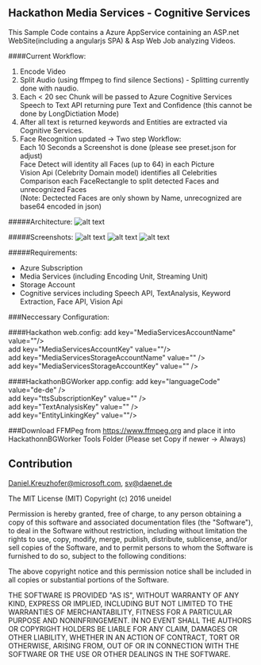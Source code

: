 ## Hackathon Media Services - Cognitive Services 

This Sample Code contains a Azure AppService containing an ASP.net WebSite(including a angularjs SPA) & Asp Web Job analyzing  Videos.


####Current Workflow:
1) Encode Video       
2) Split Audio (using ffmpeg to find silence Sections) - Splitting currently done with naudio.        
3) Each < 20 sec Chunk will be passed to Azure Cognitive Services Speech to Text API returning pure Text and Confidence (this cannot be done by LongDictiation Mode)    
4) After all text is returned keywords and Entities are extracted  via Cognitive Services.       
5) Face Recognition updated -> Two step Workflow:      
		Each 10 Seconds a Screenshot is done (please see preset.json for adjust)            
		Face Detect will identity all Faces (up to 64) in each Picture          
		Vision Api (Celebrity Domain model) identifies all Celebrities        
		Comparison each FaceRectangle to split detected Faces and unrecognized Faces      
		(Note: Dectected Faces are only shown by Name, unrecognized are base64 encoded in json)       



#####Architecture: 
![alt text](https://github.com/uneidel/hackathon/blob/master/Architecture.PNG "Architecture")

#####Screenshots:
![alt text](https://github.com/uneidel/hackathon/blob/master/Editor.PNG "Editor")
![alt text](https://github.com/uneidel/hackathon/blob/master/ProcessVideo1.PNG "Process")
![alt text](https://github.com/uneidel/hackathon/blob/master/FaceVision.PNG "FaceVision")

#####Requirements:
 - Azure Subscription
 - Media Services (including Encoding Unit, Streaming Unit)
 - Storage Account 
 - Cognitive services including Speech API, TextAnalysis, Keyword Extraction, Face API, Vision Api




 ###Neccessary Configuration:
 
 ####Hackathon web.config: 
 add key="MediaServicesAccountName" value=""/>       
 add key="MediaServicesAccountKey" value=""/>       
 add key="MediaServicesStorageAccountName" value="" />      
 add key="MediaServicesStorageAccountKey" value="" />      

 ####HackathonBGWorker app.config:
 add key="languageCode" value="de-de" />      
 add key="ttsSubscriptionKey" value="" />      
 add key="TextAnalysisKey" value="" />      
 add key="EntityLinkingKey" value=""/>     


 ###Download FFMPeg from https://www.ffmpeg.org and place it into HackathonnBGWorker Tools Folder (Please set Copy if newer -> Always) 



## Contribution
Daniel.Kreuzhofer@microsoft.com, sv@daenet.de



The MIT License (MIT)
Copyright (c) 2016 uneidel

Permission is hereby granted, free of charge, to any person obtaining a copy of this software and associated documentation files (the "Software"), to deal in the Software without restriction, including without limitation the rights to use, copy, modify, merge, publish, distribute, sublicense, and/or sell copies of the Software, and to permit persons to whom the Software is furnished to do so, subject to the following conditions:

The above copyright notice and this permission notice shall be included in all copies or substantial portions of the Software.

THE SOFTWARE IS PROVIDED "AS IS", WITHOUT WARRANTY OF ANY KIND, EXPRESS OR IMPLIED, INCLUDING BUT NOT LIMITED TO THE WARRANTIES OF MERCHANTABILITY, FITNESS FOR A PARTICULAR PURPOSE AND NONINFRINGEMENT. IN NO EVENT SHALL THE AUTHORS OR COPYRIGHT HOLDERS BE LIABLE FOR ANY CLAIM, DAMAGES OR OTHER LIABILITY, WHETHER IN AN ACTION OF CONTRACT, TORT OR OTHERWISE, ARISING FROM, OUT OF OR IN CONNECTION WITH THE SOFTWARE OR THE USE OR OTHER DEALINGS IN THE SOFTWARE.
